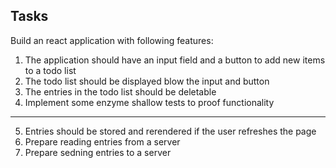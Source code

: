 ## Tasks

Build an react application with following features:

1. The application should have an input field and a button to add new items to a todo list
2. The todo list should be displayed blow the input and button
3. The entries in the todo list should be deletable
4. Implement some enzyme shallow tests to proof functionality
--------------------------------------------------------------
5. Entries should be stored and rerendered if the user refreshes the page
6. Prepare reading entries from a server
7. Prepare sedning entries to a server